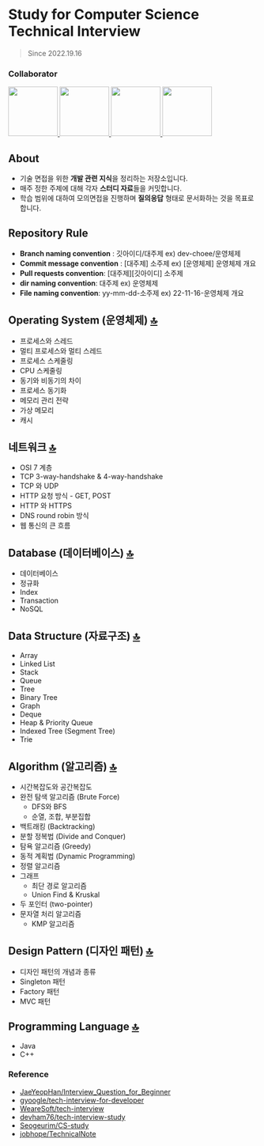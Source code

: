 # Study for Computer Science Technical Interview
> Since 2022.19.16

### Collaborator
<p>
<a href="https://github.com/ng-lee">
  <img src="https://github.com/ng-lee.png" width="100">
</a>
<a href="https://github.com/dev-choee">
  <img src="https://github.com/dev-choee.png" width="100">
</a>
<a href="https://github.com/seoyoon130">
  <img src="https://github.com/seoyoon130.png" width="100">
</a>
<a href="https://github.com/SeungJun">
  <img src="https://github.com/SeungJun.png" width="100">
</a>
</p>

## About
- 기술 면접을 위한 **개발 관련 지식**을 정리하는 저장소입니다.
- 매주 정한 주제에 대해 각자 **스터디 자료**들을 커밋합니다.
- 학습 범위에 대하여 모의면접을 진행하며 **질의응답** 형태로 문서화하는 것을 목표로 합니다.

## Repository Rule 
- **Branch naming convention** : 깃아이디/대주제 ex) dev-choee/운영체제
- **Commit message convention** : [대주제] 소주제 ex) [운영체제] 운영체제 개요
- **Pull requests convention**: [대주제][깃아이디] 소주제
- **dir naming convention**: 대주제 ex) 운영체제
- **File naming convention**: yy-mm-dd-소주제 ex) 22-11-16-운영체제 개요

## Operating System (운영체제) [🔝](#about)
- 프로세스와 스레드
- 멀티 프로세스와 멀티 스레드
- 프로세스 스케줄링
- CPU 스케줄링
- 동기와 비동기의 차이
- 프로세스 동기화
- 메모리 관리 전략
- 가상 메모리
- 캐시

## 네트워크 [🔝](#about)
- OSI 7 계층
- TCP 3-way-handshake & 4-way-handshake
- TCP 와 UDP
- HTTP 요청 방식 - GET, POST
- HTTP 와 HTTPS
- DNS round robin 방식
- 웹 통신의 큰 흐름

## Database (데이터베이스) [🔝](#about)
- 데이터베이스
- 정규화
- Index
- Transaction
- NoSQL

## Data Structure (자료구조) [🔝](#about)
- Array
- Linked List
- Stack
- Queue
- Tree
- Binary Tree
- Graph
- Deque
- Heap & Priority Queue
- Indexed Tree (Segment Tree)
- Trie

## Algorithm (알고리즘) [🔝](#about)
- 시간복잡도와 공간복잡도
- 완전 탐색 알고리즘 (Brute Force)
  - DFS와 BFS
  - 순열, 조합, 부분집합
- 백트래킹 (Backtracking)
- 분할 정복법 (Divide and Conquer)
- 탐욕 알고리즘 (Greedy)
- 동적 계획법 (Dynamic Programming)
- 정렬 알고리즘
- 그래프
  - 최단 경로 알고리즘
  - Union Find & Kruskal
- 두 포인터 (two-pointer)
- 문자열 처리 알고리즘
  - KMP 알고리즘

## Design Pattern (디자인 패턴) [🔝](#about)
- 디자인 패턴의 개념과 종류
- Singleton 패턴
- Factory 패턴
- MVC 패턴

## Programming Language [🔝](#about)
- Java
- C++

### Reference
- [JaeYeopHan/Interview_Question_for_Beginner](https://github.com/JaeYeopHan/Interview_Question_for_Beginner)
- [gyoogle/tech-interview-for-developer](https://github.com/gyoogle/tech-interview-for-developer)
- [WeareSoft/tech-interview](https://github.com/WeareSoft/tech-interview)
- [devham76/tech-interview-study](https://github.com/devham76/tech-interview-study)
- [Seogeurim/CS-study](https://github.com/Seogeurim/CS-study)
- [jobhope/TechnicalNote](https://github.com/jobhope/TechnicalNote)